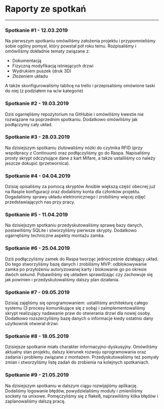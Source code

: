 # Raporty ze spotkań
---

### Spotkanie #1 - 12.03.2019

Na pierwszym spotkaniu omówiliśmy założenia projektu i przypomnieliśmy sobie ogólny pomysł, który powstał pół roku temu.
Rozpisaliśmy i omówiliśmy dokładnie tematy związane z:
* Dokumentacją
* Fizyczną modyfikacją istniejących drzwi
* Wydrukiem puszek (druk 3D)
* Złożeniem układu

A także skonfigurowaliśmy tablicę na trello i przepisaliśmy omówione taski do niej (z podziałem na w/w kategorie)

### Spotkanie #2 - 19.03.2019

Dziś ogarnęliśmy repozytorium na GitHubie i omówiliśmy kwestie nie rozwiązane na poprzednim spotkaniu. Dodatkowo omówiliśmy jak podłączymy cały układ.

### Spotkanie #3 - 28.03.2019

Na dzisiejszym spotkaniu zlutowaliśmy nóżki do czytnika RFID (przy współpracy z Continuum) oraz podłączyliśmy go do Raspa. Napisaliśmy prosty skrypt odczytujące dane z kart Mifare, a także ustaliliśmy co należy jeszcze dokupić (przetwornica).

### Spotkanie #4 - 04.04.2019

Dzisiaj opisaliśmy za pomocą skryptów Ansible większą część obecnej już na Raspie konfiguracji oraz dodaliśmy konta dla członków projektu. Dogadaliśmy sprawy układu elektronicznego i zrobiliśmy więcej zdjęć przedstawiających nas przy pracy.

### Spotkanie #5 - 11.04.2019

Na dzisiejszym spotkaniu przedyskutowaliśmy sprawę bazy danych, postawiliśmy SQLite i stworzyliśmy pierwsze skrypty. Dodatkowo ogarnęliśmy techniczne aspekty montażu zamka.

### Spotkanie #6 - 25.04.2019

Dziś podłączyliśmy zamek do Raspa tworząc jednocześnie działający układ. Do tego stworzyliśmy bazę danych i zrobiliśmy MVP: odblokowywanie zamka po przyłożeniu autoryzowanej karty i blokowanie go po okresie dwóch sekund. Pobawiliśmy się układem sprawdzając czy zachowuje się jak powinien i przedyskutowaliśmy dalszy plan działania.

### Spotkanie #7 - 09.05.2019

Dzisiaj zajęliśmy się oprogramowaniem: ustaliliśmy architekturę całego systemu (3 procesy komunikujące się z sobą) i zaimplementowaliśmy skrypt realizujący nadawanie praw do otwierania drzwi dla nowej osoby. Dodatkowo rozszerzyliśmy bazę danych o informacje kiedy ostatnio dany użytkownik otwierał drzwi.

### Spotkanie #8 - 18.05.2019

Dzisiejsze spotkanie miało charakter informacyjno-dyskusyjny. Omówiliśmy aktualny stan projektu, dalszy kierunek rozwoju oprogramowania oraz zadania i problemy związane z montażem. Przedyskutowaliśmy też pomysły zmian i stworzyliśmy listę zadań do zrobienia na kolejnych spotkaniach.

### Spotkanie #9 - 21.05.2019

Na dzisiejszym spotkaniu w dalszym ciągu rozwijajiśmy aplikację. Dodaliśmy logowanie błędów, powydzielaliśmy moduły i zmieniliśmy sockety na unixowe. Pomęczyliśmy się z flake8, naprawiliśmy kilka błędów i zaplanowaliśmy dalszą pracę.